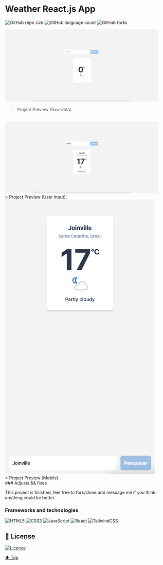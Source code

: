 # Weather React.js App

![GitHub repo size](https://img.shields.io/github/repo-size/mmaachado/weather-react-app?style=for-the-badge)
![GitHub language count](https://img.shields.io/github/languages/count/mmaachado/weather-react-app?style=for-the-badge)
![GitHub forks](https://img.shields.io/github/forks/mmaachado/weather-react-app?style=for-the-badge)

<img src="/src/img/project-preview.png" alt="project-preview.png">

> Project Preview (Raw data).
<br>
<img src="/src/img/project-preview-alt.png" alt="project-preview-alt.png">
> Project Preview (User Input).
<br>
<img src="/src/img/project-preview-mobile.png" alt="project-preview-mobile.png">
> Project Preview (Mobile).
<br>
### Adjusts && fixes

<!-- - [x] Create App Structures;
- [x] Init ESLint;
- [x] Import Tailwind.css;
- [x] Create Development Branch;
- [x] Struct App;
- [x] Style App;
- [x] Test/Debug; -->

This project is finished, feel free to fork/clone and message me if you think anything could be better.

### Frameworks and technologies
![HTML5](https://img.shields.io/badge/html5-%23E34F26.svg?style=for-the-badge&logo=html5&logoColor=white)
![CSS3](https://img.shields.io/badge/css3-%231572B6.svg?style=for-the-badge&logo=css3&logoColor=white)
![JavaScript](https://img.shields.io/badge/javascript-%23323330.svg?style=for-the-badge&logo=javascript&logoColor=%23F7DF1E)
![React](https://img.shields.io/badge/react-%2320232a.svg?style=for-the-badge&logo=react&logoColor=%2361DAFB)
![TailwindCSS](https://img.shields.io/badge/tailwindcss-%2338B2AC.svg?style=for-the-badge&logo=tailwind-css&logoColor=white)

## 📝 License

[![Licence](https://img.shields.io/github/license/Ileriayo/markdown-badges?style=for-the-badge)](./LICENSE)


[⬆ Top](#Weather-React.js-App)<br>